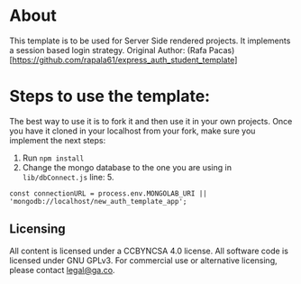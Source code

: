 # About

This template is to be used for Server Side rendered projects.
It implements a session based login strategy. Original Author: (Rafa Pacas)[https://github.com/rapala61/express_auth_student_template]

# Steps to use the template:

The best way to use it is to fork it and then use it in your own projects.
Once you have it cloned in your localhost from your fork, make sure you implement the next steps:

1. Run `npm install`
2. Change the mongo database to the one you are using in `lib/dbConnect.js` line: 5.

 `const connectionURL = process.env.MONGOLAB_URI || 'mongodb://localhost/new_auth_template_app';`

## Licensing
All content is licensed under a CC­BY­NC­SA 4.0 license.
All software code is licensed under GNU GPLv3. For commercial use or alternative licensing, please contact legal@ga.co.
